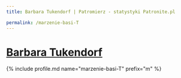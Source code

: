 ```yaml
---
title: Barbara Tukendorf | Patromierz - statystyki Patronite.pl

permalink: /marzenie-basi-T
---
```


# [Barbara Tukendorf](https://patronite.pl/marzenie-basi-T)

{% include profile.md name="marzenie-basi-T" prefix="m" %}
